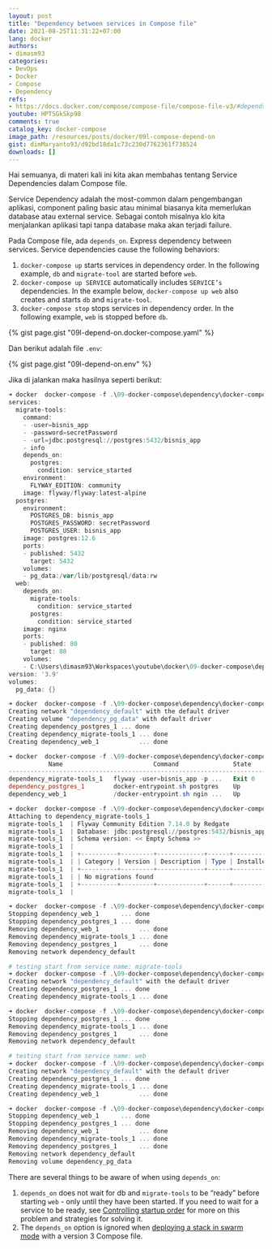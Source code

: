 ```yaml
---
layout: post
title: "Dependency between services in Compose file"
date: 2021-08-25T11:31:22+07:00
lang: docker
authors:
- dimasm93
categories:
- DevOps
- Docker
- Compose
- Dependency
refs: 
- https://docs.docker.com/compose/compose-file/compose-file-v3/#depends_on
youtube: HPTSGkSkp98
comments: true
catalog_key: docker-compose
image_path: /resources/posts/docker/09l-compose-depend-on
gist: dimMaryanto93/d92bd18da1c73c230d7762361f738524
downloads: []
---
```


Hai semuanya, di materi kali ini kita akan membahas tentang Service Dependencies dalam Compose file.

Service Dependency adalah the most-common dalam pengembangan aplikasi, component paling basic atau minimal biasanya kita memerlukan database atau external service. Sebagai contoh misalnya klo kita menjalankan aplikasi tapi tanpa database maka akan terjadi failure. 

Pada Compose file, ada `depends_on`. Express dependency between services. Service dependencies cause the following behaviors:

1. `docker-compose up` starts services in dependency order. In the following example, `db` and `migrate-tool` are started before `web`.
2. `docker-compose up SERVICE` automatically includes `SERVICE’s` dependencies. In the example below, `docker-compose up web` also creates and starts `db` and `migrate-tool`.
3. `docker-compose stop` stops services in dependency order. In the following example, `web` is stopped before `db`.

{% gist page.gist "09l-depend-on.docker-compose.yaml" %}

Dan berikut adalah file `.env`:

{% gist page.gist "09l-depend-on.env" %}

Jika di jalankan maka hasilnya seperti berikut:

```powershell
➜ docker  docker-compose -f .\09-docker-compose\dependency\docker-compose.yaml config
services:
  migrate-tools:
    command:
    - -user=bisnis_app
    - -password=secretPassword
    - -url=jdbc:postgresql://postgres:5432/bisnis_app
    - info
    depends_on:
      postgres:
        condition: service_started
    environment:
      FLYWAY_EDITION: community
    image: flyway/flyway:latest-alpine
  postgres:
    environment:
      POSTGRES_DB: bisnis_app
      POSTGRES_PASSWORD: secretPassword
      POSTGRES_USER: bisnis_app
    image: postgres:12.6
    ports:
    - published: 5432
      target: 5432
    volumes:
    - pg_data:/var/lib/postgresql/data:rw
  web:
    depends_on:
      migrate-tools:
        condition: service_started
      postgres:
        condition: service_started
    image: nginx
    ports:
    - published: 80
      target: 80
    volumes:
    - C:\Users\dimasm93\Workspaces\youtube\docker\09-docker-compose\dependency\html:/usr/share/nginx/html:rw
version: '3.9'
volumes:
  pg_data: {}

➜ docker  docker-compose -f .\09-docker-compose\dependency\docker-compose.yaml -p dependency up -d
Creating network "dependency_default" with the default driver
Creating volume "dependency_pg_data" with default driver
Creating dependency_postgres_1 ... done
Creating dependency_migrate-tools_1 ... done
Creating dependency_web_1           ... done

➜ docker  docker-compose -f .\09-docker-compose\dependency\docker-compose.yaml -p dependency ps
           Name                         Command               State                     Ports
---------------------------------------------------------------------------------------------------------------
dependency_migrate-tools_1   flyway -user=bisnis_app -p ...   Exit 0
dependency_postgres_1        docker-entrypoint.sh postgres    Up       0.0.0.0:5432->5432/tcp,:::5432->5432/tcp
dependency_web_1             /docker-entrypoint.sh ngin ...   Up       0.0.0.0:80->80/tcp,:::80->80/tcp

➜ docker  docker-compose -f .\09-docker-compose\dependency\docker-compose.yaml -p dependency logs migrate-tools
Attaching to dependency_migrate-tools_1
migrate-tools_1  | Flyway Community Edition 7.14.0 by Redgate
migrate-tools_1  | Database: jdbc:postgresql://postgres:5432/bisnis_app (PostgreSQL 12.6)
migrate-tools_1  | Schema version: << Empty Schema >>
migrate-tools_1  |
migrate-tools_1  | +----------+---------+-------------+------+--------------+-------+
migrate-tools_1  | | Category | Version | Description | Type | Installed On | State |
migrate-tools_1  | +----------+---------+-------------+------+--------------+-------+
migrate-tools_1  | | No migrations found                                            |
migrate-tools_1  | +----------+---------+-------------+------+--------------+-------+
migrate-tools_1  |

➜ docker  docker-compose -f .\09-docker-compose\dependency\docker-compose.yaml -p dependency down
Stopping dependency_web_1      ... done
Stopping dependency_postgres_1 ... done
Removing dependency_web_1           ... done
Removing dependency_migrate-tools_1 ... done
Removing dependency_postgres_1      ... done
Removing network dependency_default

# testing start from service name: migrate-tools
➜ docker  docker-compose -f .\09-docker-compose\dependency\docker-compose.yaml -p dependency up -d migrate-tools
Creating network "dependency_default" with the default driver
Creating dependency_postgres_1 ... done
Creating dependency_migrate-tools_1 ... done

➜ docker  docker-compose -f .\09-docker-compose\dependency\docker-compose.yaml -p dependency down
Stopping dependency_postgres_1 ... done
Removing dependency_migrate-tools_1 ... done
Removing dependency_postgres_1      ... done
Removing network dependency_default

# testing start from service name: web
➜ docker  docker-compose -f .\09-docker-compose\dependency\docker-compose.yaml -p dependency up -d web
Creating network "dependency_default" with the default driver
Creating dependency_postgres_1 ... done
Creating dependency_migrate-tools_1 ... done
Creating dependency_web_1           ... done

➜ docker  docker-compose -f .\09-docker-compose\dependency\docker-compose.yaml -p dependency down --volumes
Stopping dependency_web_1      ... done
Stopping dependency_postgres_1 ... done
Removing dependency_web_1           ... done
Removing dependency_migrate-tools_1 ... done
Removing dependency_postgres_1      ... done
Removing network dependency_default
Removing volume dependency_pg_data
```

There are several things to be aware of when using `depends_on`:

1. `depends_on` does not wait for db and `migrate-tools` to be “ready” before starting `web` - only until they have been started. If you need to wait for a service to be ready, see [Controlling startup order](https://docs.docker.com/compose/startup-order/) for more on this problem and strategies for solving it.
2. The `depends_on` option is ignored when [deploying a stack in swarm mode](https://docs.docker.com/engine/reference/commandline/stack_deploy/) with a version 3 Compose file.